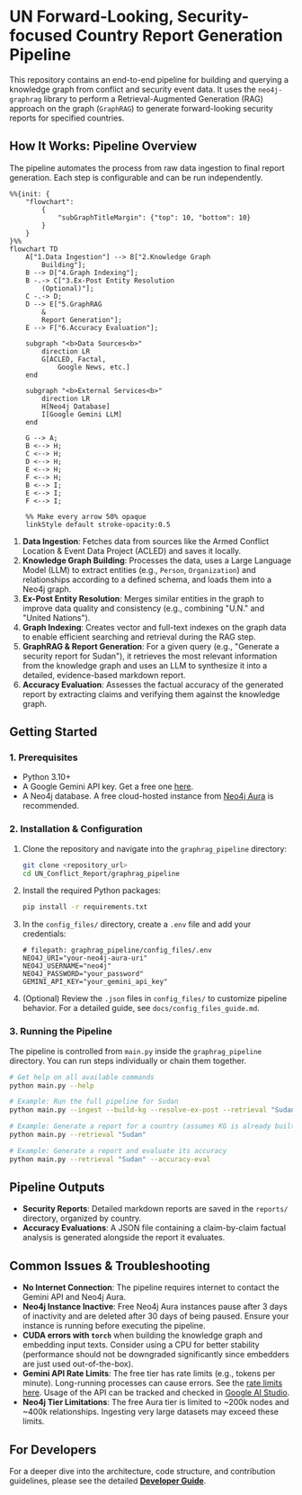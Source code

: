 # UN Forward-Looking, Security-focused Country Report Generation Pipeline

This repository contains an end-to-end pipeline for building and querying a knowledge graph from conflict and security event data. It uses the `neo4j-graphrag` library to perform a Retrieval-Augmented Generation (RAG) approach on the graph (`GraphRAG`) to generate forward-looking security reports for specified countries.

## How It Works: Pipeline Overview

The pipeline automates the process from raw data ingestion to final report generation. Each step is configurable and can be run independently.

```mermaid
%%{init: { 
    "flowchart": 
        { 
            "subGraphTitleMargin": {"top": 10, "bottom": 10} 
        } 
    }
}%%
flowchart TD
    A["1.Data Ingestion"] --> B["2.Knowledge Graph 
        Building"];
    B --> D["4.Graph Indexing"];
    B -.-> C["3.Ex-Post Entity Resolution 
        (Optional)"];
    C -.-> D;
    D --> E["5.GraphRAG 
        & 
        Report Generation"];
    E --> F["6.Accuracy Evaluation"];

    subgraph "<b>Data Sources<b>"
        direction LR
        G[ACLED, Factal, 
            Google News, etc.]
    end

    subgraph "<b>External Services<b>"
        direction LR
        H[Neo4j Database]
        I[Google Gemini LLM]
    end

    G --> A;
    B <--> H;
    C <--> H;
    D <--> H;
    E <--> H;
    F <--> H;
    B <--> I;
    E <--> I;
    F <--> I;

    %% Make every arrow 50% opaque
    linkStyle default stroke-opacity:0.5
```

1.  **Data Ingestion**: Fetches data from sources like the Armed Conflict Location & Event Data Project (ACLED) and saves it locally.
2.  **Knowledge Graph Building**: Processes the data, uses a Large Language Model (LLM) to extract entities (e.g., `Person`, `Organization`) and relationships according to a defined schema, and loads them into a Neo4j graph.
3.  **Ex-Post Entity Resolution**: Merges similar entities in the graph to improve data quality and consistency (e.g., combining "U.N." and "United Nations").
4.  **Graph Indexing**: Creates vector and full-text indexes on the graph data to enable efficient searching and retrieval during the RAG step.
5.  **GraphRAG & Report Generation**: For a given query (e.g., "Generate a security report for Sudan"), it retrieves the most relevant information from the knowledge graph and uses an LLM to synthesize it into a detailed, evidence-based markdown report.
6.  **Accuracy Evaluation**: Assesses the factual accuracy of the generated report by extracting claims and verifying them against the knowledge graph.

## Getting Started

### 1. Prerequisites

-   Python 3.10+
-   A Google Gemini API key. Get a free one [here](https://aistudio.google.com/app/apikey).
-   A Neo4j database. A free cloud-hosted instance from [Neo4j Aura](https://neo4j.com/product/auradb/) is recommended.

### 2. Installation & Configuration

1.  Clone the repository and navigate into the `graphrag_pipeline` directory:
    ```bash
    git clone <repository_url>
    cd UN_Conflict_Report/graphrag_pipeline
    ```
2.  Install the required Python packages:
    ```bash
    pip install -r requirements.txt
    ```
3.  In the `config_files/` directory, create a `.env` file and add your credentials:
    ```env
    # filepath: graphrag_pipeline/config_files/.env
    NEO4J_URI="your-neo4j-aura-uri"
    NEO4J_USERNAME="neo4j"
    NEO4J_PASSWORD="your_password"
    GEMINI_API_KEY="your_gemini_api_key"
    ```
4.  (Optional) Review the `.json` files in `config_files/` to customize pipeline behavior. For a detailed guide, see `docs/config_files_guide.md`.

### 3. Running the Pipeline

The pipeline is controlled from `main.py` inside the `graphrag_pipeline` directory. You can run steps individually or chain them together.

```bash
# Get help on all available commands
python main.py --help

# Example: Run the full pipeline for Sudan
python main.py --ingest --build-kg --resolve-ex-post --retrieval "Sudan"

# Example: Generate a report for a country (assumes KG is already built)
python main.py --retrieval "Sudan"

# Example: Generate a report and evaluate its accuracy
python main.py --retrieval "Sudan" --accuracy-eval
```

## Pipeline Outputs

-   **Security Reports**: Detailed markdown reports are saved in the `reports/` directory, organized by country.
-   **Accuracy Evaluations**: A JSON file containing a claim-by-claim factual analysis is generated alongside the report it evaluates.

## Common Issues & Troubleshooting

-   **No Internet Connection**: The pipeline requires internet to contact the Gemini API and Neo4j Aura.
-   **Neo4j Instance Inactive**: Free Neo4j Aura instances pause after 3 days of inactivity and are deleted after 30 days of being paused. Ensure your instance is running before executing the pipeline.
-   **CUDA errors with `torch`** when building the knowledge graph and embedding input texts. Consider using a CPU for better stability (performance should not be downgraded significantly since embedders are just used out-of-the-box).
-   **Gemini API Rate Limits**: The free tier has rate limits (e.g., tokens per minute). Long-running processes can cause errors. See the [rate limits here](https://ai.google.dev/gemini-api/docs/rate-limits#free-tier). Usage of the API can be tracked and checked in [Google AI Studio](https://aistudio.google.com/usage).
-   **Neo4j Tier Limitations**: The free Aura tier is limited to ~200k nodes and ~400k relationships. Ingesting very large datasets may exceed these limits.

## For Developers

For a deeper dive into the architecture, code structure, and contribution guidelines, please see the detailed **[Developer Guide](graphrag_pipeline/docs/dev_guide.md)**.